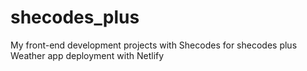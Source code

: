 # shecodes_plus
My front-end development projects with Shecodes for shecodes plus
Weather app deployment with Netlify
